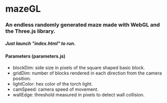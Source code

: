 # mazeGL
### An endless randomly generated maze made with WebGL and the Three.js library.

##### Just launch "index.html" to run.


#### Parameters (parameters.js)
* blockDim: side size in pixels of the square shaped basic block.
* gridDim: number of blocks rendered in each direction from the camera position.
* lightColor: hex color of the torch light.
* camSpeed: camera speed of movement.
* wallEdge: threshold measured in pixels to detect wall collision.


